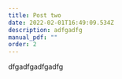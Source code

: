 ```yaml
---
title: Post two
date: 2022-02-01T16:49:09.534Z
description: adfgadfg
manual_pdf: ""
order: 2
---
```

dfgadfgadfgadfg